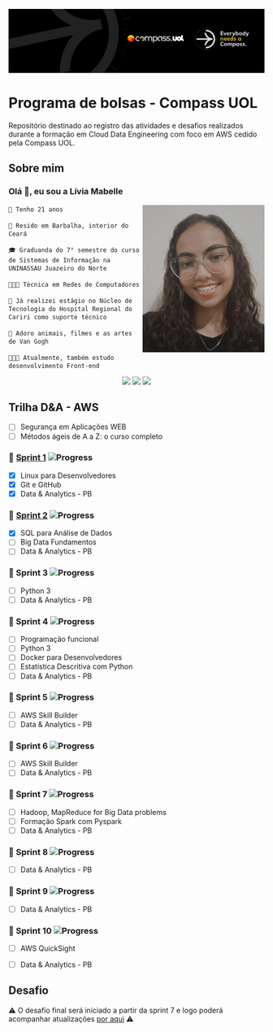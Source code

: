 ![Banner da Compass UOL](imagens/banner-compass.jpeg)

# Programa de bolsas - Compass UOL

Repositório destinado ao registro das atividades e desafios realizados durante a formação em Cloud Data Engineering com foco em AWS cedido pela Compass UOL. 


## Sobre mim

### Olá 👋, eu sou a **Lívia Mabelle**

<img align="right" src="imagens/minha-foto.jpeg" width="240"/>

```
🎂 Tenho 21 anos

📌 Resido em Barbalha, interior do Ceará

🎓 Graduanda do 7° semestre do curso de Sistemas de Informação na UNINASSAU Juazeiro do Norte

👩🏽‍🎓 Técnica em Redes de Computadores 

🏥 Já realizei estágio no Núcleo de Tecnologia do Hospital Regional do Cariri como suporte técnico

🌻 Adoro animais, filmes e as artes de Van Gogh

👩🏽‍💻 Atualmente, também estudo desenvolvimento Front-end

```

<div align="center"> 
  <a href = "mailto:liviamabelle@gmail.com"><img src="https://img.shields.io/badge/Gmail-D14836?style=for-the-badge&logo=gmail&logoColor=white" target="_blank"></a>
  <a href="https://www.linkedin.com/in/livia--alves" target="_blank"><img src="https://img.shields.io/badge/LinkedIn-0077B5?style=for-the-badge&logo=linkedin&logoColor=white" target="_blank"></a> 
  <a href="mailto:livia.alves.pb@compasso.com.br" target="_blank"><img src="https://img.shields.io/badge/Microsoft_Outlook-0078D4?style=for-the-badge&logo=microsoft-outlook&logoColor=white" target="_blank"></a> 
</div> 

## Trilha D&A - AWS 

- [ ] Segurança em Aplicações WEB
- [ ] Métodos ágeis de A a Z: o curso completo

### 🧩 [Sprint 1](sprint_1/README.md) ![Progress](https://progress-bar.dev/100/)


- [x] Linux para Desenvolvedores
- [x] Git e GitHub
- [X] Data & Analytics - PB

### 🧩 [Sprint 2](sprint_2/README.md) ![Progress](https://progress-bar.dev/33/)
- [x] SQL para Análise de Dados
- [ ] Big Data Fundamentos 
- [ ] Data & Analytics - PB

### 🧩 Sprint 3 ![Progress](https://progress-bar.dev/0/)
- [ ] Python 3
- [ ] Data & Analytics - PB

### 🧩 Sprint 4 ![Progress](https://progress-bar.dev/0/)
- [ ] Programação funcional 
- [ ] Python 3
- [ ] Docker para Desenvolvedores
- [ ] Estatística Descritiva com Python
- [ ] Data & Analytics - PB

### 🧩 Sprint 5 ![Progress](https://progress-bar.dev/0/)
- [ ] AWS Skill Builder
- [ ] Data & Analytics - PB

### 🧩 Sprint 6 ![Progress](https://progress-bar.dev/0/)
- [ ] AWS Skill Builder
- [ ] Data & Analytics - PB

### 🧩 Sprint 7 ![Progress](https://progress-bar.dev/0/)
- [ ] Hadoop, MapReduce for Big Data problems
- [ ] Formação Spark com Pyspark
- [ ] Data & Analytics - PB

### 🧩 Sprint 8 ![Progress](https://progress-bar.dev/0/)
- [ ] Data & Analytics - PB

### 🧩 Sprint 9 ![Progress](https://progress-bar.dev/0/)
- [ ] Data & Analytics - PB

### 🧩 Sprint 10 ![Progress](https://progress-bar.dev/0/)
- [ ] AWS QuickSight
- [ ] Data & Analytics - PB


## Desafio

⚠️ O desafio final será iniciado a partir da sprint 7 e logo poderá acompanhar atualizações [por aqui](desafio/README.md) ⚠️

#
